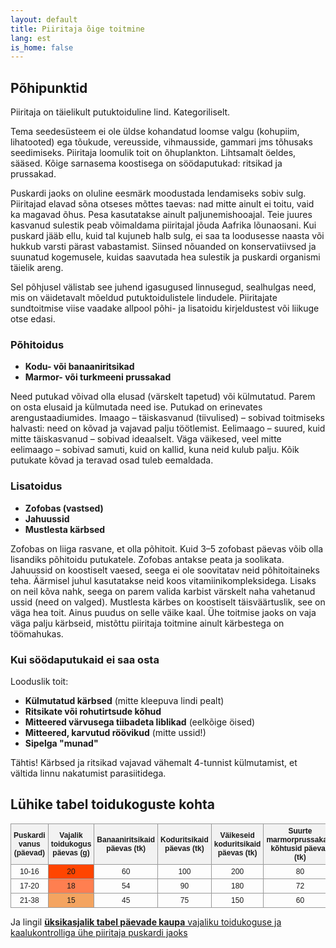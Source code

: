 ```yaml
---
layout: default
title: Piiritaja õige toitmine
lang: est
is_home: false
---
```


## Põhipunktid

Piiritaja on täielikult putuktoiduline lind. Kategoriliselt.

Tema seedesüsteem ei ole üldse kohandatud loomse valgu (kohupiim, lihatooted) ega tõukude, vereusside, vihmausside, gammari jms tõhusaks seedimiseks. Piiritaja loomulik toit on õhuplankton. Lihtsamalt öeldes, sääsed. Kõige sarnasema koostisega on söödaputukad: ritsikad ja prussakad.

Puskardi jaoks on oluline eesmärk moodustada lendamiseks sobiv sulg. Piiritajad elavad sõna otseses mõttes taevas: nad mitte ainult ei toitu, vaid ka magavad õhus. Pesa kasutatakse ainult paljunemishooajal. Teie juures kasvanud sulestik peab võimaldama piiritajal jõuda Aafrika lõunaosani. Kui puskard jääb ellu, kuid tal kujuneb halb sulg, ei saa ta loodusesse naasta või hukkub varsti pärast vabastamist. Siinsed nõuanded on konservatiivsed ja suunatud kogemusele, kuidas saavutada hea sulestik ja puskardi organismi täielik areng.

Sel põhjusel välistab see juhend igasugused linnusegud, sealhulgas need, mis on väidetavalt mõeldud putuktoidulistele lindudele.
Piiritajate sundtoitmise viise vaadake allpool põhi- ja lisatoidu kirjeldustest või liikuge otse edasi.

### Põhitoidus

- **Kodu- või banaaniritsikad**
- **Marmor- või turkmeeni prussakad**

Need putukad võivad olla elusad (värskelt tapetud) või külmutatud. Parem on osta elusaid ja külmutada need ise. Putukad on erinevates arengustaadiumides. Imaago – täiskasvanud (tiivulised) – sobivad toitmiseks halvasti: need on kõvad ja vajavad palju töötlemist. Eelimaago – suured, kuid mitte täiskasvanud – sobivad ideaalselt. Väga väikesed, veel mitte eelimaago – sobivad samuti, kuid on kallid, kuna neid kulub palju. Kõik putukate kõvad ja teravad osad tuleb eemaldada.

### Lisatoidus

- **Zofobas (vastsed)**
- **Jahuussid**
- **Mustlesta kärbsed**

Zofobas on liiga rasvane, et olla põhitoit. Kuid 3–5 zofobast päevas võib olla lisandiks põhitoidu putukatele. Zofobas antakse peata ja soolikata.
Jahuussid on koostiselt vaesed, seega ei ole soovitatav neid põhitoitaineks teha. Äärmisel juhul kasutatakse neid koos vitamiinikompleksidega. Lisaks on neil kõva nahk, seega on parem valida karbist värskelt naha vahetanud ussid (need on valged).
Mustlesta kärbes on koostiselt täisväärtuslik, see on väga hea toit. Ainus puudus on selle väike kaal. Ühe toitmise jaoks on vaja väga palju kärbseid, mistõttu piiritaja toitmine ainult kärbestega on töömahukas.

### Kui söödaputukaid ei saa osta

Looduslik toit:
- **Külmutatud kärbsed** (mitte kleepuva lindi pealt)
- **Ritsikate või rohutirtsude kõhud**
- **Mitteered värvusega tiibadeta liblikad** (eelkõige öised)
- **Mitteered, karvutud röövikud** (mitte ussid!)
- **Sipelga "munad"**

Tähtis! Kärbsed ja ritsikad vajavad vähemalt 4-tunnist külmutamist, et vältida linnu nakatumist parasiitidega.

<style>
  table {
    border-collapse: collapse;
    width: 100%;
    font-family: Arial, sans-serif;
    font-size: 12px;
  }
  th, td {
    border: 1px solid #999;
    text-align: center;
    padding: 4px;
  }
  th {
    background-color: #f2f2f2;
  }
</style>

## Lühike tabel toidukoguste kohta

<table>
  <tr>
    <th>Puskardi vanus (päevad)</th>
    <th>Vajalik toidukogus päevas (g)</th>
    <th>Banaaniritsikaid päevas (tk)</th>
    <th>Koduritsikaid päevas (tk)</th>
    <th>Väikeseid koduritsikaid päevas (tk)</th>
    <th>Suurte marmorprussakate kõhtusid päevas (tk)</th>
    <th>Väikeseid marmorprussakaid tervelt (tk)</th>
  </tr>
  <tr><td>10-16</td><td style='background-color:#ff4500'>20</td><td>60</td><td>100</td><td>200</td><td>80</td><td>160</td></tr>
  <tr><td>17-20</td><td style='background-color:#ff7f50'>18</td><td>54</td><td>90</td><td>180</td><td>72</td><td>144</td></tr>
  <tr><td>21-38</td><td style='background-color:#f4a460'>15</td><td>45</td><td>75</td><td>150</td><td>60</td><td>120</td></tr>
</table>

Ja lingil [**üksikasjalik tabel päevade kaupa** vajaliku toidukoguse ja kaalukontrolliga ühe piiritaja puskardi jaoks](amount-of-feed.md)